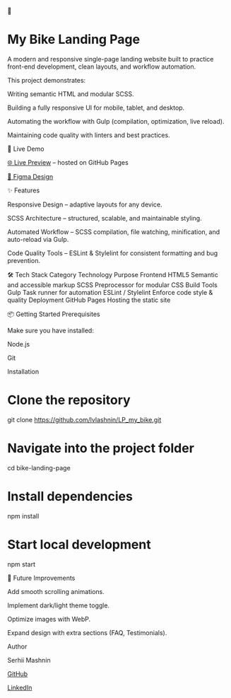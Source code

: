 🚴<h1>My Bike Landing Page</h1>

A modern and responsive single-page landing website built to practice front-end development, clean layouts, and workflow automation.

This project demonstrates:

Writing semantic HTML and modular SCSS.

Building a fully responsive UI for mobile, tablet, and desktop.

Automating the workflow with Gulp (compilation, optimization, live reload).

Maintaining code quality with linters and best practices.

🔗 Live Demo

[🌐 Live Preview](https://lvlashnin.github.io/LP_my_bike/)
– hosted on GitHub Pages

[🎨 Figma Design](https://www.figma.com/design/NZQAIydtHo5QkINyGLHNcq/BIKE-New-Version?node-id=0-1&p=f&t=dPwsXinFiJheQGxI-0)

✨ Features

Responsive Design – adaptive layouts for any device.

SCSS Architecture – structured, scalable, and maintainable styling.

Automated Workflow – SCSS compilation, file watching, minification, and auto-reload via Gulp.

Code Quality Tools – ESLint & Stylelint for consistent formatting and bug prevention.

🛠️ Tech Stack
Category Technology Purpose
Frontend HTML5 Semantic and accessible markup
SCSS Preprocessor for modular CSS
Build Tools Gulp Task runner for automation
ESLint / Stylelint Enforce code style & quality
Deployment GitHub Pages Hosting the static site

📦 Getting Started
Prerequisites

Make sure you have installed:

Node.js

Git

Installation

# Clone the repository

git clone https://github.com/lvlashnin/LP_my_bike.git

# Navigate into the project folder

cd bike-landing-page

# Install dependencies

npm install

# Start local development

npm start

🚀 Future Improvements

Add smooth scrolling animations.

Implement dark/light theme toggle.

Optimize images with WebP.

Expand design with extra sections (FAQ, Testimonials).

Author

Serhii Mashnin

[GitHub](https://github.com/lvlashnin)

[LinkedIn](https://www.linkedin.com/in/serhii-mashnin-106081163/)
